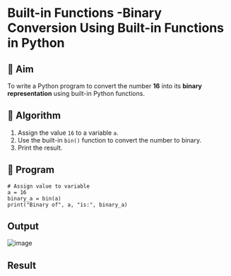 # Built-in Functions -Binary Conversion Using Built-in Functions in Python

## 🎯 Aim
To write a Python program to convert the number **16** into its **binary representation** using built-in Python functions.

## 🧠 Algorithm
1. Assign the value `16` to a variable `a`.
2. Use the built-in `bin()` function to convert the number to binary.
3. Print the result.

## 🧾 Program
```
# Assign value to variable
a = 16
binary_a = bin(a)
print("Binary of", a, "is:", binary_a)
```


## Output

![image](https://github.com/user-attachments/assets/ec8b5543-2bdb-4bc8-b6c0-df13b7fc8053)


## Result
